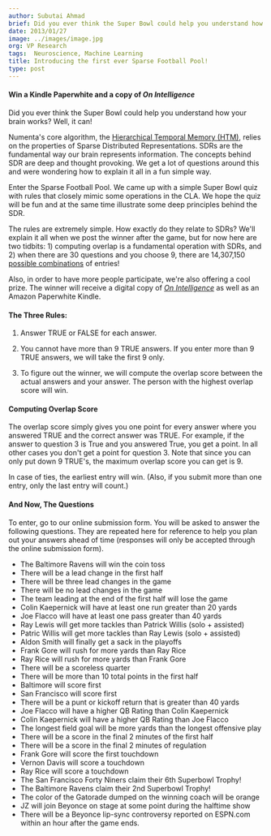 ```yaml
---
author: Subutai Ahmad
brief: Did you ever think the Super Bowl could help you understand how your brain works? Numenta's core algorithm, the Cortical Learning Algorithmm (CLA) relies on the
date: 2013/01/27
image: ../images/image.jpg
org: VP Research
tags:  Neuroscience, Machine Learning
title: Introducing the first ever Sparse Football Pool!
type: post
---
```


#### Win a Kindle Paperwhite and a copy of *On Intelligence*

Did you ever think the Super Bowl could help you understand how your brain
works? Well, it can!

Numenta's core algorithm, the
[Hierarchical Temporal Memory (HTM)](/machine-intelligence-technology/),
relies on the properties of Sparse Distributed Representations. SDRs are the
fundamental way our brain represents information. The concepts behind SDR are
deep and thought provoking. We get a lot of questions around this and were
wondering how to explain it all in a fun simple way.

Enter the Sparse Football Pool. We came up with a simple Super Bowl quiz with
rules that closely mimic some operations in the CLA. We hope the quiz will be
fun and at the same time illustrate some deep principles behind the SDR.

The rules are extremely simple.   How exactly do they relate to SDRs? We'll
explain it all when we post the winner after the game, but for now here are two
tidbits: 1) computing overlap is a fundamental operation with SDRs, and 2) when
there are 30 questions and you choose 9, there are 14,307,150
[possible combinations](http://www.calculatorsoup.com/calculators/discretemathematics/combinations.php)
of entries!

Also, in order to have more people participate, we're also offering a cool
prize. The winner will receive a digital copy of
*[On Intelligence](https://www.amazon.com/On-Intelligence-ebook/dp/B003J4VE5Y/ref=sr_1_1?s=digital-text&ie=UTF8&qid=1359401193&sr=1-1&keywords=on+intelligence)*
as well as an Amazon Paperwhite Kindle.


#### The Three Rules:

1) Answer TRUE or FALSE for each answer.

2) You cannot have more than 9 TRUE answers. If you enter more than 9 TRUE
   answers, we will take the first 9 only.

3) To figure out the winner, we will compute the overlap score between the
   actual answers and your answer.  The person with the highest overlap score
   will win.


#### Computing Overlap Score

The overlap score simply gives you one point for every answer where you answered
TRUE and the correct answer was TRUE.   For example, if the answer to question 3
is True and you answered True, you get a point.    In all other cases you don't
get a point for question 3. Note that since you can only put down 9 TRUE's, the
maximum overlap score you can get is 9.

In case of ties, the earliest entry will win.  (Also, if you submit more than
one entry, only the last entry will count.)


####  And Now, The Questions

To enter, go to our online submission form. You will be asked to answer the
following questions. They are repeated here for reference to help you plan out
your answers ahead of time (responses will only be accepted through the online
submission form).

* The Baltimore Ravens will win the coin toss
* There will be a lead change in the first half
* There will be three lead changes in the game
* There will be no lead changes in the game
* The team leading at the end of the first half will lose the game
* Colin Kaepernick will have at least one run greater than 20 yards
* Joe Flacco will have at least one pass greater than 40 yards
* Ray Lewis will get more tackles than Patrick Willis (solo + assisted)
* Patric Willis will get more tackles than Ray Lewis (solo + assisted)
* Aldon Smith will finally get a sack in the playoffs
* Frank Gore will rush for more yards than Ray Rice
* Ray Rice will rush for more yards than Frank Gore
* There will be a scoreless quarter
* There will be more than 10 total points in the first half
* Baltimore will score first
* San Francisco will score first
* There will be a punt or kickoff return that is greater than 40 yards
* Joe Flacco will have a higher QB Rating than Colin Kaepernick
* Colin Kaepernick will have a higher QB Rating than Joe Flacco
* The longest field goal will be more yards than the longest offensive play
* There will be a score in the final 2 minutes of the first half
* There will be a score in the final 2 minutes of regulation
* Frank Gore will score the first touchdown
* Vernon Davis will score a touchdown
* Ray Rice will score a touchdown
* The San Francisco Forty Niners claim their 6th Superbowl Trophy!
* The Baltimore Ravens claim their 2nd Superbowl Trophy!
* The color of the Gatorade dumped on the winning coach will be orange
* JZ will join Beyonce on stage at some point during the halftime show
* There will be a Beyonce lip-sync controversy reported on ESPN.com within an
  hour after the game ends.
